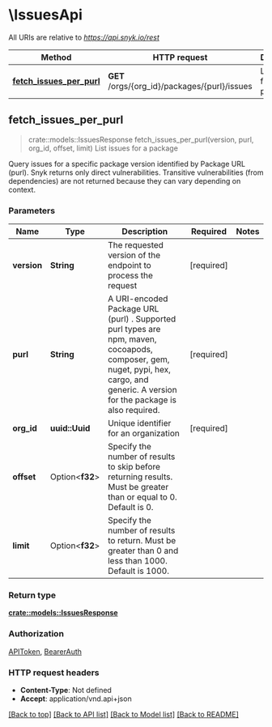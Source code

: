 # \IssuesApi

All URIs are relative to *https://api.snyk.io/rest*

Method | HTTP request | Description
------------- | ------------- | -------------
[**fetch_issues_per_purl**](IssuesApi.md#fetch_issues_per_purl) | **GET** /orgs/{org_id}/packages/{purl}/issues | List issues for a package



## fetch_issues_per_purl

> crate::models::IssuesResponse fetch_issues_per_purl(version, purl, org_id, offset, limit)
List issues for a package

Query issues for a specific package version identified by Package URL (purl). Snyk returns only direct vulnerabilities. Transitive vulnerabilities (from dependencies) are not returned because they can vary depending on context.

### Parameters


Name | Type | Description  | Required | Notes
------------- | ------------- | ------------- | ------------- | -------------
**version** | **String** | The requested version of the endpoint to process the request | [required] |
**purl** | **String** | A URI-encoded  Package URL (purl) . Supported purl types are npm, maven, cocoapods, composer, gem, nuget, pypi, hex, cargo, and generic. A version for the package is also required. | [required] |
**org_id** | **uuid::Uuid** | Unique identifier for an organization | [required] |
**offset** | Option<**f32**> | Specify the number of results to skip before returning results. Must be greater than or equal to 0. Default is 0. |  |
**limit** | Option<**f32**> | Specify the number of results to return. Must be greater than 0 and less than 1000. Default is 1000. |  |

### Return type

[**crate::models::IssuesResponse**](IssuesResponse.md)

### Authorization

[APIToken](../README.md#APIToken), [BearerAuth](../README.md#BearerAuth)

### HTTP request headers

- **Content-Type**: Not defined
- **Accept**: application/vnd.api+json

[[Back to top]](#) [[Back to API list]](../README.md#documentation-for-api-endpoints) [[Back to Model list]](../README.md#documentation-for-models) [[Back to README]](../README.md)


